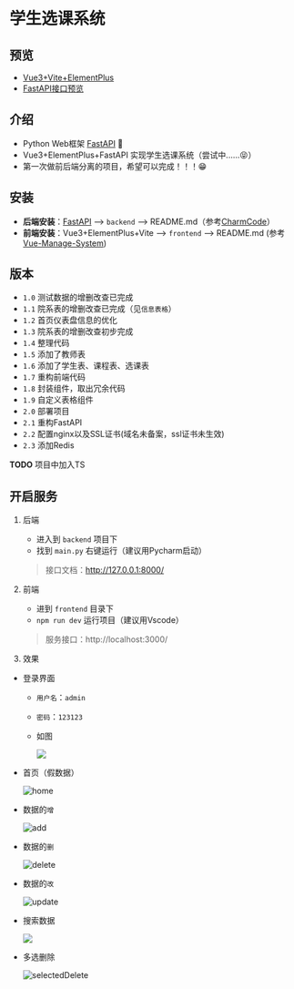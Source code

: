 # 学生选课系统

## 预览

+ [Vue3+Vite+ElementPlus](http://8.136.82.204:8001/)
+ [FastAPI接口预览](http://8.136.82.204:8000/)

## 介绍

+ Python Web框架 [FastAPI](https://fastapi.tiangolo.com/zh/) 📖
+ Vue3+ElementPlus+FastAPI 实现学生选课系统（尝试中......😝）
+ 第一次做前后端分离的项目，希望可以完成！！！😁

## 安装

+ **后端安装**：[FastAPI](https://fastapi.tiangolo.com/zh/) --> `backend` --> README.md（参考[CharmCode](https://www.charmcode.cn/category/FastAPI?page=1)）
+ **前端安装**：Vue3+ElementPlus+Vite --> `frontend` --> README.md (参考[Vue-Manage-System](https://github.com/lin-xin/vue-manage-system))

## 版本

+ `1.0` 测试数据的增删改查已完成
+ `1.1` 院系表的增删改查已完成（见`信息表格`）
+ `1.2` 首页仪表盘信息的优化
+ `1.3` 院系表的增删改查初步完成
+ `1.4` 整理代码
+ `1.5` 添加了教师表
+ `1.6` 添加了学生表、课程表、选课表
+ `1.7` 重构前端代码
+ `1.8` 封装组件，取出冗余代码
+ `1.9` 自定义表格组件
+ `2.0` 部署项目
+ `2.1` 重构FastAPI
+ `2.2` 配置nginx以及SSL证书(域名未备案，ssl证书未生效)
+ `2.3` 添加Redis

**TODO** 项目中加入TS 

## 开启服务

1. 后端

   + 进入到 `backend` 项目下
   + 找到 `main.py` 右键运行（建议用Pycharm启动）

   >接口文档：http://127.0.0.1:8000/

2. 前端

   + 进到 `frontend` 目录下
   + `npm run dev` 运行项目（建议用Vscode）

   >服务接口：http://localhost:3000/

3. 效果

+ 登录界面
  
  + `用户名`：`admin`

  + `密码`：`123123`
  
  + 如图
  
    ![](https://gitee.com/zxiaosi/image/raw/master/Project/Vue+FastAPI/frontend-login.png)
  
+ 首页（假数据）

  ![home](https://gitee.com/zxiaosi/image/raw/master/Project/Vue+FastAPI/home.png)
  
+ 数据的`增`

  ![add](https://gitee.com/zxiaosi/image/raw/master/Project/Vue+FastAPI/add.gif)
  
+ 数据的`删`

  ![delete](https://gitee.com/zxiaosi/image/raw/master/Project/Vue+FastAPI/delete.gif)

+ 数据的`改`

  ![update](https://gitee.com/zxiaosi/image/raw/master/Project/Vue+FastAPI/update.gif)

+ 搜索数据

  ![](https://gitee.com/zxiaosi/image/raw/master/Project/Vue+FastAPI/search.gif)

+ 多选删除

  ![selectedDelete](https://gitee.com/zxiaosi/image/raw/master/Project/Vue+FastAPI/selectedDelete.gif)
